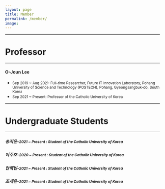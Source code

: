 ```yaml
---
layout: page
title: Member
permalink: /member/
image: 
---
```



***
# Professor

***

#### O-Joun Lee
* <small>Sep 2019 ~ Aug 2021: Full-time Researcher, Future IT Innovation Laboratory, Pohang University of Science and Technology (POSTECH), Pohang, Gyeongsangbuk-do, South Korea</small>
* <small>Sep 2021 ~ Present: Professor of the Catholic University of Korea</small>

***
# Undergraduate Students

***

##### 송지윤-<small>2021 ~ Present : Student of the Catholic University of Korea</small>
##### 이주호-<small>2020 ~ Present : Student of the Catholic University of Korea</small>
##### 안혜빈-<small>2021 ~ Present : Student of the Catholic University of Korea</small>
##### 조세은-<small>2021 ~ Present : Student of the Catholic University of Korea</small>


